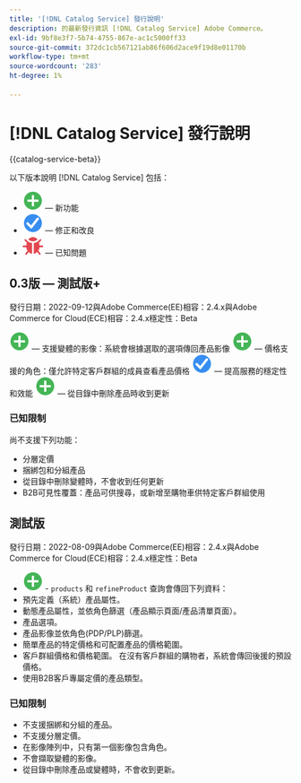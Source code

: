 ```yaml
---
title: '[!DNL Catalog Service] 發行說明'
description: 的最新發行資訊 [!DNL Catalog Service] Adobe Commerce。
exl-id: 9bf8e3f7-5b74-4755-867e-ac1c5000ff33
source-git-commit: 372dc1cb567121ab86f606d2ace9f19d8e01170b
workflow-type: tm+mt
source-wordcount: '283'
ht-degree: 1%

---
```


# [!DNL Catalog Service] 發行說明

{{catalog-service-beta}}

以下版本說明 [!DNL Catalog Service] 包括：

* ![新增](../assets/new.svg)  — 新功能
* ![修正](../assets/fix.svg)  — 修正和改良
* ![錯誤](../assets/bug.svg)  — 已知問題

## 0.3版 — 測試版+

發行日期：2022-09-12與Adobe Commerce(EE)相容：2.4.x與Adobe Commerce for Cloud(ECE)相容：2.4.x穩定性：Beta

![新增](../assets/new.svg)  — 支援變體的影像：系統會根據選取的選項傳回產品影像
![新增](../assets/new.svg)  — 價格支援的角色：僅允許特定客戶群組的成員查看產品價格
![修正](../assets/fix.svg)  — 提高服務的穩定性和效能
![新增](../assets/new.svg)  — 從目錄中刪除產品時收到更新

### 已知限制

尚不支援下列功能：

* 分層定價
* 捆綁包和分組產品
* 從目錄中刪除變體時，不會收到任何更新
* B2B可見性覆蓋：產品可供搜尋，或新增至購物車供特定客戶群組使用

## 測試版

發行日期：2022-08-09與Adobe Commerce(EE)相容：2.4.x與Adobe Commerce for Cloud(ECE)相容：2.4.x穩定性：Beta

* ![新增](../assets/new.svg) - `products` 和 `refineProduct` 查詢會傳回下列資料：
* 預先定義（系統）產品屬性。
* 動態產品屬性，並依角色篩選（產品顯示頁面/產品清單頁面）。
* 產品選項。
* 產品影像並依角色(PDP/PLP)篩選。
* 簡單產品的特定價格和可配置產品的價格範圍。
* 客戶群組價格和價格範圍。 在沒有客戶群組的購物者，系統會傳回後援的預設價格。
* 使用B2B客戶專屬定價的產品類型。

### 已知限制

* 不支援捆綁和分組的產品。
* 不支援分層定價。
* 在影像陣列中，只有第一個影像包含角色。
* 不會擷取變體的影像。
* 從目錄中刪除產品或變體時，不會收到更新。
